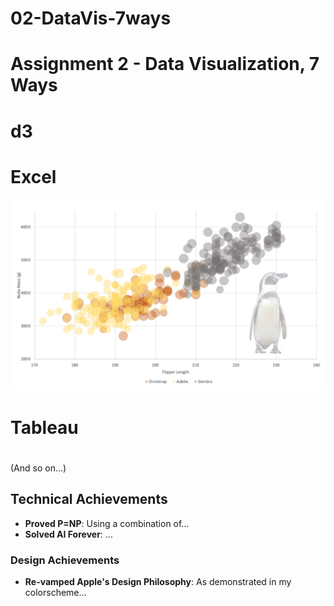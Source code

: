 # 02-DataVis-7ways

Assignment 2 - Data Visualization, 7 Ways  
===
# d3


# Excel
![alt text](excel/ExcelViz.png)

# Tableau

# 

(And so on...)


## Technical Achievements
- **Proved P=NP**: Using a combination of...
- **Solved AI Forever**: ...

### Design Achievements
- **Re-vamped Apple's Design Philosophy**: As demonstrated in my colorscheme...

